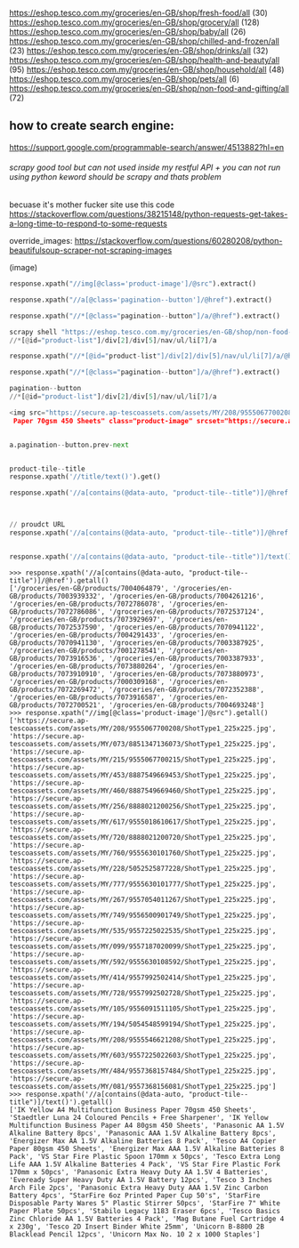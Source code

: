 https://eshop.tesco.com.my/groceries/en-GB/shop/fresh-food/all (30)
https://eshop.tesco.com.my/groceries/en-GB/shop/grocery/all (128)
https://eshop.tesco.com.my/groceries/en-GB/shop/baby/all (26)
https://eshop.tesco.com.my/groceries/en-GB/shop/chilled-and-frozen/all (23)
https://eshop.tesco.com.my/groceries/en-GB/shop/drinks/all (32)
https://eshop.tesco.com.my/groceries/en-GB/shop/health-and-beauty/all (95)
https://eshop.tesco.com.my/groceries/en-GB/shop/household/all (48)
https://eshop.tesco.com.my/groceries/en-GB/shop/pets/all (6)
https://eshop.tesco.com.my/groceries/en-GB/shop/non-food-and-gifting/all (72)


## how to create search engine:
https://support.google.com/programmable-search/answer/4513882?hl=en

###### scrapy good tool but can not used inside my restful API + you can not run using python keword should be scrapy and thats problem

becuase it's mother fucker site use this code
https://stackoverflow.com/questions/38215148/python-requests-get-takes-a-long-time-to-respond-to-some-requests

override_images:
https://stackoverflow.com/questions/60280208/python-beautifulsoup-scraper-not-scraping-images

(image) 
```python
response.xpath("//img[@class='product-image']/@src").extract()

response.xpath("//a[@class='pagination--button']/@href").extract()

response.xpath("//*[@class="pagination--button"]/a/@href").extract()

scrapy shell "https://eshop.tesco.com.my/groceries/en-GB/shop/non-food-and-gifting/all"
//*[@id="product-list"]/div[2]/div[5]/nav/ul/li[7]/a

response.xpath("//*[@id="product-list"]/div[2]/div[5]/nav/ul/li[7]/a/@href").extract()

response.xpath("//*[@class="pagination--button"]/a/@href").extract()

pagination--button
//*[@id="product-list"]/div[2]/div[5]/nav/ul/li[7]/a

<img src="https://secure.ap-tescoassets.com/assets/MY/208/9555067700208/ShotType1_225x225.jpg" alt="IK Yellow A4 Multifunction Business
 Paper 70gsm 450 Sheets" class="product-image" srcset="https://secure.ap-tescoassets.com/assets/MY/208/9555067700208/ShotType1_90x90.jpg 768w,https://secure.ap-tescoassets.com/assets/MY/208/9555067700208/ShotType1_225x225.jpg 4000w">


a.pagination--button.prev-next


product-tile--title
response.xpath('//title/text()').get()

response.xpath('//a[contains(@data-auto, "product-tile--title")]/@href').getall()



// proudct URL
response.xpath('//a[contains(@data-auto, "product-tile--title")]/@href').getall()


response.xpath('//a[contains(@data-auto, "product-tile--title")]/text()').getall()
```


```sheel
>>> response.xpath('//a[contains(@data-auto, "product-tile--title")]/@href').getall()
['/groceries/en-GB/products/7004064879', '/groceries/en-GB/products/7003939332', '/groceries/en-GB/products/7004261216', '/groceries/en-GB/products/7072786078', '/groceries/en-GB/products/7072786086', '/groceries/en-GB/products/7072537124', '/groceries/en-GB/products/7073929697', '/groceries/en-GB/products/7072537590', '/groceries/en-GB/products/7070941122', '/groceries/en-GB/products/7004291433', '/groceries/en-GB/products/7070941130', '/groceries/en-GB/products/7003387925', '/groceries/en-GB/products/7001278541', '/groceries/en-GB/products/7073916536', '/groceries/en-GB/products/7003387933', '/groceries/en-GB/products/7073880264', '/groceries/en-GB/products/7073910910', '/groceries/en-GB/products/7073880973', '/groceries/en-GB/products/7000309168', '/groceries/en-GB/products/7072269472', '/groceries/en-GB/products/7072352388', '/groceries/en-GB/products/7073916587', '/groceries/en-GB/products/7072700521', '/groceries/en-GB/products/7004693248']
>>> response.xpath("//img[@class='product-image']/@src").getall()
['https://secure.ap-tescoassets.com/assets/MY/208/9555067700208/ShotType1_225x225.jpg', 'https://secure.ap-tescoassets.com/assets/MY/073/8851347136073/ShotType1_225x225.jpg', 'https://secure.ap-tescoassets.com/assets/MY/215/9555067700215/ShotType1_225x225.jpg', 'https://secure.ap-tescoassets.com/assets/MY/453/8887549669453/ShotType1_225x225.jpg', 'https://secure.ap-tescoassets.com/assets/MY/460/8887549669460/ShotType1_225x225.jpg', 'https://secure.ap-tescoassets.com/assets/MY/256/8888021200256/ShotType1_225x225.jpg', 'https://secure.ap-tescoassets.com/assets/MY/617/9555018610617/ShotType1_225x225.jpg', 'https://secure.ap-tescoassets.com/assets/MY/720/8888021200720/ShotType1_225x225.jpg', 'https://secure.ap-tescoassets.com/assets/MY/760/9555630101760/ShotType1_225x225.jpg', 'https://secure.ap-tescoassets.com/assets/MY/228/5052525877228/ShotType1_225x225.jpg', 'https://secure.ap-tescoassets.com/assets/MY/777/9555630101777/ShotType1_225x225.jpg', 'https://secure.ap-tescoassets.com/assets/MY/267/9557054011267/ShotType1_225x225.jpg', 'https://secure.ap-tescoassets.com/assets/MY/749/9556500901749/ShotType1_225x225.jpg', 'https://secure.ap-tescoassets.com/assets/MY/535/9557225022535/ShotType1_225x225.jpg', 'https://secure.ap-tescoassets.com/assets/MY/099/9557187020099/ShotType1_225x225.jpg', 'https://secure.ap-tescoassets.com/assets/MY/592/9555630108592/ShotType1_225x225.jpg', 'https://secure.ap-tescoassets.com/assets/MY/414/9557992502414/ShotType1_225x225.jpg', 'https://secure.ap-tescoassets.com/assets/MY/728/9557992502728/ShotType1_225x225.jpg', 'https://secure.ap-tescoassets.com/assets/MY/105/9556091511105/ShotType1_225x225.jpg', 'https://secure.ap-tescoassets.com/assets/MY/194/5054548599194/ShotType1_225x225.jpg', 'https://secure.ap-tescoassets.com/assets/MY/208/9555546621208/ShotType1_225x225.jpg', 'https://secure.ap-tescoassets.com/assets/MY/603/9557225022603/ShotType1_225x225.jpg', 'https://secure.ap-tescoassets.com/assets/MY/484/9557368157484/ShotType1_225x225.jpg', 'https://secure.ap-tescoassets.com/assets/MY/081/9557368156081/ShotType1_225x225.jpg']
>>> response.xpath('//a[contains(@data-auto, "product-tile--title")]/text()').getall()
['IK Yellow A4 Multifunction Business Paper 70gsm 450 Sheets', 'Staedtler Luna 24 Coloured Pencils + Free Sharpener', 'IK Yellow Multifunction Business Paper A4 80gsm 450 Sheets', 'Panasonic AA 1.5V Alkaline Battery 8pcs', 'Panasonic AAA 1.5V Alkaline Battery 8pcs', 'Energizer Max AA 1.5V Alkaline Batteries 8 Pack', 'Tesco A4 Copier Paper 80gsm 450 Sheets', 'Energizer Max AAA 1.5V Alkaline Batteries 8 Pack', 'VS Star Fire Plastic Spoon 170mm x 50pcs', 'Tesco Extra Long Life AAA 1.5V Alkaline Batteries 4 Pack', 'VS Star Fire Plastic Fork 170mm x 50pcs', 'Panasonic Extra Heavy Duty AA 1.5V 4 Batteries', 'Eveready Super Heavy Duty AA 1.5V Battery 12pcs', 'Tesco 3 Inches Arch File 2pcs', 'Panasonic Extra Heavy Duty AAA 1.5V Zinc Carbon Battery 4pcs', "StarFire 6oz Printed Paper Cup 50's", 'StarFire Disposable Party Wares 5" Plastic Stirrer 50pcs', 'StarFire 7" White Paper Plate 50pcs', 'Stabilo Legacy 1183 Eraser 6pcs', 'Tesco Basics Zinc Chloride AA 1.5V Batteries 4 Pack', 'Mag Butane Fuel Cartridge 4 x 230g', 'Tesco 2D Insert Binder White 25mm', 'Unicorn B-8800 2B Blacklead Pencil 12pcs', 'Unicorn Max No. 10 2 x 1000 Staples']


```
